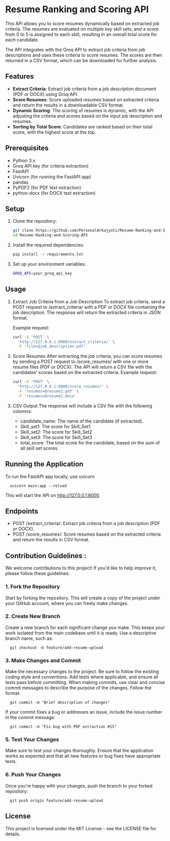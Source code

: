 # Resume Ranking and Scoring API

This API allows you to score resumes dynamically based on extracted job criteria. The resumes are evaluated on multiple key skill sets, and a score from 0 to 5 is assigned to each skill, resulting in an overall total score for each candidate.

The API integrates with the Groq API to extract job criteria from job descriptions and uses these criteria to score resumes. The scores are then returned in a CSV format, which can be downloaded for further analysis.

## Features

- **Extract Criteria**: Extract job criteria from a job description document (PDF or DOCX) using Groq API.
- **Score Resumes**: Score uploaded resumes based on extracted criteria and return the results in a downloadable CSV format.
- **Dynamic Scoring**: The scoring of resumes is dynamic, with the API adjusting the criteria and scores based on the input job description and resumes.
- **Sorting by Total Score**: Candidates are ranked based on their total score, with the highest score at the top.

## Prerequisites

- Python 3.x
- Groq API key (for criteria extraction)
- FastAPI
- Uvicorn (for running the FastAPI app)
- pandas
- PyPDF2 (for PDF text extraction)
- python-docx (for DOCX text extraction)

## Setup

1. Clone the repository:

   ```bash
   git clone https://github.com/PersonalArkajyoti/Resume-Ranking-and-Scoring-API.git
   cd Resume-Ranking-and-Scoring-API

2. Install the required dependencies:
   ```bash
   pip install -r requirements.txt

3. Set up your environment variables:
    ```bash
   GROQ_API=your_groq_api_key

## Usage
1. Extract Job Criteria from a Job Description
To extract job criteria, send a POST request to /extract_criteria/ with a PDF or DOCX file containing the job description. The response will return the extracted criteria in JSON format.

   Example request:
   ```bash
   curl -X 'POST' \
     'http://127.0.0.1:8000/extract_criteria/' \
     -F 'file=@job_description.pdf'


2. Score Resumes
After extracting the job criteria, you can score resumes by sending a POST request to /score_resumes/ with one or more resume files (PDF or DOCX). The API will return a CSV file with the candidates' scores based on the extracted criteria.
   Example request:
   ```bash
   curl -X 'POST' \
     'http://127.0.0.1:8000/score_resumes/' \
     -F 'resumes=@resume1.pdf' \
     -F 'resumes=@resume2.docx'


3. CSV Output
   The response will include a CSV file with the following columns:
   
   - candidate_name: The name of the candidate (if extracted).
   - Skill_set1: The score for Skill_Set1
   - Skill_set2: The score for Skill_Set2
   - Skill_set3: The score for Skill_Set3
   - total_score: The total score for the candidate, based on the sum of all skill set scores.
   
## Running the Application
   To run the FastAPI app locally, use uvicorn

   
      uvicorn main:app --reload

      
   This will start the API on http://127.0.0.1:8000.

## Endpoints
   - POST /extract_criteria/: Extract job criteria from a job description (PDF or DOCX).
   - POST /score_resumes/: Score resumes based on the extracted criteria and return the results in CSV format.

## Contribution Guidelines : 

We welcome contributions to this project! If you'd like to help improve it, please follow these guidelines:

### 1. **Fork the Repository**

   Start by forking the repository. This will create a copy of the project under your GitHub account, where you can freely make changes.

### 2. **Create New Branch**

   Create a new branch for each significant change you make. This keeps your work isolated from the main codebase until it is ready. Use a descriptive branch name, such as:
   
      
      git checkout -b feature/add-resume-upload

### 3. **Make Changes and Commit**
   Make the necessary changes to the project. Be sure to follow the existing coding style and conventions. Add tests where applicable, and ensure all tests pass before committing.
   When making commits, use clear and concise commit messages to describe the purpose of the changes. Follow the format:

      
      git commit -m "Brief description of changes"
   If your commit fixes a bug or addresses an issue, include the issue number in the commit message:
      
      git commit -m "Fix bug with PDF extraction #15"
      
### 5. **Test Your Changes**
   Make sure to test your changes thoroughly. Ensure that the application works as expected and that all new features or bug fixes have appropriate tests.

### 6. **Push Your Changes**
   Once you're happy with your changes, push the branch to your forked repository:

      
      git push origin feature/add-resume-upload
      

## License
   This project is licensed under the MIT License - see the LICENSE file for details.


